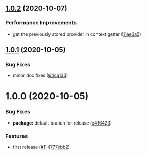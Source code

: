 ## [1.0.2](https://github.com/kcmr/context-provider/compare/1.0.1...1.0.2) (2020-10-07)


### Performance Improvements

* get the previously stored provider in context getter ([11ae3a5](https://github.com/kcmr/context-provider/commit/11ae3a5e5dee6ec6bb715e7f53c21c9e22f3b8c1))

## [1.0.1](https://github.com/kcmr/context-provider/compare/1.0.0...1.0.1) (2020-10-05)


### Bug Fixes

* minor doc fixes ([64ca133](https://github.com/kcmr/context-provider/commit/64ca133afd1dd799128f1098a66f93f2d438e921))

# 1.0.0 (2020-10-05)


### Bug Fixes

* **package:** default branch for release ([e416423](https://github.com/kcmr/context-provider/commit/e416423e0b2181cb246fe6bb0b987eaaeafdb199))


### Features

* first release ([#1](https://github.com/kcmr/context-provider/issues/1)) ([777ebb2](https://github.com/kcmr/context-provider/commit/777ebb2a8976a23c86b1221d7279ee9b47bc7335))
